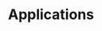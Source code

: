 ---
widget: pages
headless: true
weight: 10

title: Applications
subtitle:

content:
  count: 0
  filters:
    author: ''
    category: ''
    exclude_featured: false
    publication_type: ''
    tag: ''
  offset: 0
  order: desc
  page_type: apps
design:
  view: 2
  columns: '1'
---